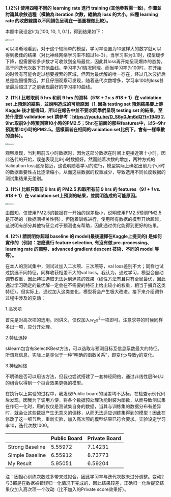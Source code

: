 **1.(2%) 使用四種不同的 learning rate 進行 training (其他參數需一致)，作圖並討論其收斂過程（橫軸為 iteration 次數，縱軸為 loss 的大小，四種 learning rate 的收斂線請以不同顏色呈現在一張圖裡做比較）。**

本题中我设定lr为[100, 10, 1, 0.1]，得到结果如下：

<img src="/Users/LightningX/Learning/ML2020/2.Regression/Code/Problem1.png" alt="Problem1" style="zoom:36%;" />

可以清晰地看到，对于这个较简单的模型，学习率设置为10这样大的数字就可以得到极佳的结果（对比神经网络学习率不超过1e-3）。当学习率为0.1时，模型缓步下降，但需要较多步数才可收敛到全局最优，因此其loss再开始呈现爆炸的态势，高于同迭代次数下其他曲线。学习率为1情况同理。而当学习率为100时，在开始的时候有可能会走过想要搜索的区域，但因为最优解的唯一存在，经过几次波折后总是能慢慢靠近，并且仔细观察可发现，随着迭代次数增多，学习率100的loss甚至最后超过了之前表现最好的学习率10曲线。

**2. (1%) 比較取前 5 hrs 和前 9 hrs 的資料（5*18 + 1 v.s 9*18 + 1）在 validation set 上預測的結果，並說明造成的可能原因（1. 因為 testing set 預測結果要上傳 Kaggle 後才能得知，所以在報告中並不要求同學們呈現 testing set 的結果，至於什麼是 validation set 請參考：https://youtu.be/D_S6y0Jm6dQ?t=1949 2. 9hr:取前9小時預測第10小時的PM2.5；5hr:在前面的那些features中，以5~9hr預測第10小時的PM2.5。這樣兩者在相同的validation set比例下，會有一樣筆數的資料）。**

<img src="/Users/LightningX/Learning/ML2020/2.Regression/Code/Problem2.png" alt="Problem2" style="zoom:36%;" />

观察发现，当利用前五小时数据时，因为这部分数据在时间上更接近第十小时，因此迭代的开始，误差表现比9小时数据好。然而随着次数的增加，两种方式的Validation loss逐渐接近，这说明随着学习的进行，模型实际上确定出前几个小时的数据重要性占比逐渐缩小，从而这些数据的权重减少，导致选用不同长度数据的测试集结果无差别。

**3. (1%) 比較只取前 9 hrs 的 PM2.5 和取所有前 9 hrs 的 features（9*1 + 1 vs. 9*18 + 1）在 validation set上預測的結果，並說明造成的可能原因。**

<img src="/Users/LightningX/Learning/ML2020/2.Regression/Code/Problem3.png" alt="Problem3" style="zoom:36%;" />

由图知，仅使用PM2.5的数据在一开始的误差极小，说明使用PM2.5预测PM2.5是正确的（数据间相关性强），但随着训练进行，使用所有数据的模型开始超越，这说明有部分其他特征会对于预测也有帮助，因此通过优化能得到更好的结果。

**4. (2%) 請說明你超越 baseline 的 model(最後選擇在Kaggle上提交的) 是如何實作的（例如：怎麼進行 feature selection, 有沒有做 pre-processing、learning rate 的調整、advanced gradient descent 技術、不同的 model 等等）。**

在本人的测试集中，测试过加入二次项、三次项等，val loss差别不大；同样也试过挑选不同特征，同样收获相差不大的val loss。我认为，通过学习，模型会自动调节权重，因此特征选取无法达到满意的效果（线性方法有且只有全局最优，因此通过学习确定的最优解一定会在不需要的特征上给出较小的权重，相当于摒弃这类特征）。但实际上，通过加入这类变化，模型将会产生极大改进。接下来介绍调节过程中涉及的变动：

1.高次项

首先是对高次项的选用。同讲义，仅仅加入$w_2x^2$一项即可。注意求导的时候同样多出一项，应分开处理。

2.特征选择

sklearn包含有SelectKBest方法，可以选取与预测目标互信息系数最大的特征。所谓互信息，实际上是类似于一种“明确的函数关系”，即变化x导致y的变化。

3.神经网络

不明确是否可以用该方法，但我也尝试搭建了一套神经网络，通过非线性层ReLU的组合以得到一个拟合效果更强的模型。

在执行以上实验的过程中，我发现Public board的误差均不达标，在检查示例代码后发现，因我为了调用方便，将各个数据预处理功能封装为函数，从而导致测试集在作归一化时，用的仅仅是测试集自身的数据，当其与训练集的数据分布有差异时，就会让这些数据产生无意义的偏移，从而无法适应训练集得到的模型！因此在修改了这一细节后，重新实验，加入高次项的模型结果已符合要求。实验设定学习率10，迭代次数1000。

|                 | Public Board | Private Board |
| --------------- | ------------ | ------------- |
| Strong Baseline | 5.55972      | 7.14231       |
| Simple Baseline | 6.55912      | 8.73773       |
| My Result       | 5.95051      | 6.59204       |

注：因担心训练次数过多带来过拟合，因此学习率与迭代次数未过分调整。变动2与3都是在数据被错误归一化情况下完成的，因此结果较差，正确归一化后提交结果仅加入高次项一个改动（比不加入的Private score效果好）。